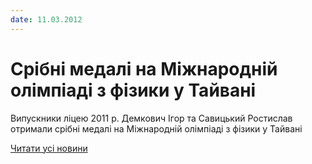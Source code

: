 ```yaml
---
date: 11.03.2012
---
```

# Срібні медалі на Міжнародній олімпіаді з фізики у Тайвані

Випускники ліцею 2011 р. Демкович Ігор та Савицький Ростислав  отримали срібні медалі на Міжнародній олімпіаді з фізики у Тайвані

[Читати усі новини](/news)
